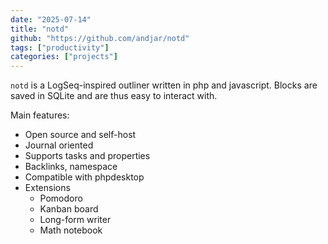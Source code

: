 ```yaml
---
date: "2025-07-14"
title: "notd"
github: "https://github.com/andjar/notd"
tags: ["productivity"]
categories: ["projects"]
---
```


`notd` is a LogSeq-inspired outliner written in php and javascript. Blocks are saved in SQLite and are thus easy to interact with.

Main features:

- Open source and self-host
- Journal oriented
- Supports tasks and properties
- Backlinks, namespace
- Compatible with phpdesktop
- Extensions
  - Pomodoro
  - Kanban board
  - Long-form writer
  - Math notebook 